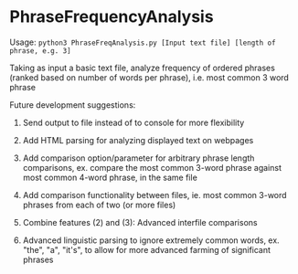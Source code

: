 # PhraseFrequencyAnalysis

Usage: `python3 PhraseFreqAnalysis.py [Input text file] [length of phrase, e.g. 3]`

Taking as input a basic text file, analyze frequency of ordered phrases (ranked based on number of words per phrase), i.e. most common 3 word phrase

Future development suggestions:

1) Send output to file instead of to console for more flexibility

2) Add HTML parsing for analyzing displayed text on webpages

3) Add comparison option/parameter for arbitrary phrase length comparisons, ex. compare the most common 3-word phrase against most common 4-word phrase, in the same file

4) Add comparison functionality between files, ie. most common 3-word phrases from each of two (or more files)

5) Combine features (2) and (3): Advanced interfile comparisons

6) Advanced linguistic parsing to ignore extremely common words, ex. "the", "a", "it's", to allow for more advanced farming of significant phrases
